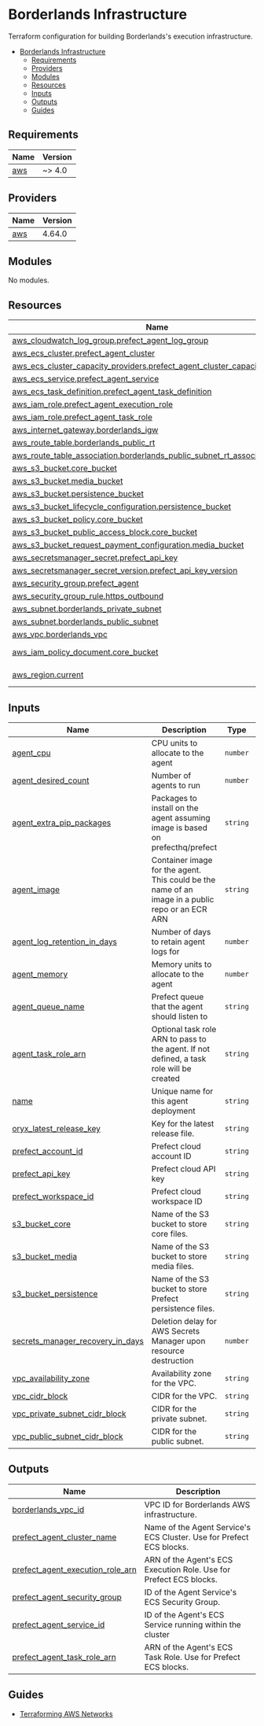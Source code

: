 # Borderlands Infrastructure

Terraform configuration for building Borderlands's execution infrastructure.

- [Borderlands Infrastructure](#borderlands-infrastructure)
  - [Requirements](#requirements)
  - [Providers](#providers)
  - [Modules](#modules)
  - [Resources](#resources)
  - [Inputs](#inputs)
  - [Outputs](#outputs)
  - [Guides](#guides)

<!-- BEGIN_TF_DOCS -->
## Requirements

| Name | Version |
|------|---------|
| <a name="requirement_aws"></a> [aws](#requirement\_aws) | ~> 4.0 |

## Providers

| Name | Version |
|------|---------|
| <a name="provider_aws"></a> [aws](#provider\_aws) | 4.64.0 |

## Modules

No modules.

## Resources

| Name | Type |
|------|------|
| [aws_cloudwatch_log_group.prefect_agent_log_group](https://registry.terraform.io/providers/hashicorp/aws/latest/docs/resources/cloudwatch_log_group) | resource |
| [aws_ecs_cluster.prefect_agent_cluster](https://registry.terraform.io/providers/hashicorp/aws/latest/docs/resources/ecs_cluster) | resource |
| [aws_ecs_cluster_capacity_providers.prefect_agent_cluster_capacity_providers](https://registry.terraform.io/providers/hashicorp/aws/latest/docs/resources/ecs_cluster_capacity_providers) | resource |
| [aws_ecs_service.prefect_agent_service](https://registry.terraform.io/providers/hashicorp/aws/latest/docs/resources/ecs_service) | resource |
| [aws_ecs_task_definition.prefect_agent_task_definition](https://registry.terraform.io/providers/hashicorp/aws/latest/docs/resources/ecs_task_definition) | resource |
| [aws_iam_role.prefect_agent_execution_role](https://registry.terraform.io/providers/hashicorp/aws/latest/docs/resources/iam_role) | resource |
| [aws_iam_role.prefect_agent_task_role](https://registry.terraform.io/providers/hashicorp/aws/latest/docs/resources/iam_role) | resource |
| [aws_internet_gateway.borderlands_igw](https://registry.terraform.io/providers/hashicorp/aws/latest/docs/resources/internet_gateway) | resource |
| [aws_route_table.borderlands_public_rt](https://registry.terraform.io/providers/hashicorp/aws/latest/docs/resources/route_table) | resource |
| [aws_route_table_association.borderlands_public_subnet_rt_association](https://registry.terraform.io/providers/hashicorp/aws/latest/docs/resources/route_table_association) | resource |
| [aws_s3_bucket.core_bucket](https://registry.terraform.io/providers/hashicorp/aws/latest/docs/resources/s3_bucket) | resource |
| [aws_s3_bucket.media_bucket](https://registry.terraform.io/providers/hashicorp/aws/latest/docs/resources/s3_bucket) | resource |
| [aws_s3_bucket.persistence_bucket](https://registry.terraform.io/providers/hashicorp/aws/latest/docs/resources/s3_bucket) | resource |
| [aws_s3_bucket_lifecycle_configuration.persistence_bucket](https://registry.terraform.io/providers/hashicorp/aws/latest/docs/resources/s3_bucket_lifecycle_configuration) | resource |
| [aws_s3_bucket_policy.core_bucket](https://registry.terraform.io/providers/hashicorp/aws/latest/docs/resources/s3_bucket_policy) | resource |
| [aws_s3_bucket_public_access_block.core_bucket](https://registry.terraform.io/providers/hashicorp/aws/latest/docs/resources/s3_bucket_public_access_block) | resource |
| [aws_s3_bucket_request_payment_configuration.media_bucket](https://registry.terraform.io/providers/hashicorp/aws/latest/docs/resources/s3_bucket_request_payment_configuration) | resource |
| [aws_secretsmanager_secret.prefect_api_key](https://registry.terraform.io/providers/hashicorp/aws/latest/docs/resources/secretsmanager_secret) | resource |
| [aws_secretsmanager_secret_version.prefect_api_key_version](https://registry.terraform.io/providers/hashicorp/aws/latest/docs/resources/secretsmanager_secret_version) | resource |
| [aws_security_group.prefect_agent](https://registry.terraform.io/providers/hashicorp/aws/latest/docs/resources/security_group) | resource |
| [aws_security_group_rule.https_outbound](https://registry.terraform.io/providers/hashicorp/aws/latest/docs/resources/security_group_rule) | resource |
| [aws_subnet.borderlands_private_subnet](https://registry.terraform.io/providers/hashicorp/aws/latest/docs/resources/subnet) | resource |
| [aws_subnet.borderlands_public_subnet](https://registry.terraform.io/providers/hashicorp/aws/latest/docs/resources/subnet) | resource |
| [aws_vpc.borderlands_vpc](https://registry.terraform.io/providers/hashicorp/aws/latest/docs/resources/vpc) | resource |
| [aws_iam_policy_document.core_bucket](https://registry.terraform.io/providers/hashicorp/aws/latest/docs/data-sources/iam_policy_document) | data source |
| [aws_region.current](https://registry.terraform.io/providers/hashicorp/aws/latest/docs/data-sources/region) | data source |

## Inputs

| Name | Description | Type | Default | Required |
|------|-------------|------|---------|:--------:|
| <a name="input_agent_cpu"></a> [agent\_cpu](#input\_agent\_cpu) | CPU units to allocate to the agent | `number` | `256` | no |
| <a name="input_agent_desired_count"></a> [agent\_desired\_count](#input\_agent\_desired\_count) | Number of agents to run | `number` | `1` | no |
| <a name="input_agent_extra_pip_packages"></a> [agent\_extra\_pip\_packages](#input\_agent\_extra\_pip\_packages) | Packages to install on the agent assuming image is based on prefecthq/prefect | `string` | `"prefect-aws prefect-github"` | no |
| <a name="input_agent_image"></a> [agent\_image](#input\_agent\_image) | Container image for the agent. This could be the name of an image in a public repo or an ECR ARN | `string` | `"prefecthq/prefect:2-python3.11"` | no |
| <a name="input_agent_log_retention_in_days"></a> [agent\_log\_retention\_in\_days](#input\_agent\_log\_retention\_in\_days) | Number of days to retain agent logs for | `number` | `30` | no |
| <a name="input_agent_memory"></a> [agent\_memory](#input\_agent\_memory) | Memory units to allocate to the agent | `number` | `512` | no |
| <a name="input_agent_queue_name"></a> [agent\_queue\_name](#input\_agent\_queue\_name) | Prefect queue that the agent should listen to | `string` | `"default"` | no |
| <a name="input_agent_task_role_arn"></a> [agent\_task\_role\_arn](#input\_agent\_task\_role\_arn) | Optional task role ARN to pass to the agent. If not defined, a task role will be created | `string` | `null` | no |
| <a name="input_name"></a> [name](#input\_name) | Unique name for this agent deployment | `string` | n/a | yes |
| <a name="input_oryx_latest_release_key"></a> [oryx\_latest\_release\_key](#input\_oryx\_latest\_release\_key) | Key for the latest release file. | `string` | `"oryx/landing/latest.json"` | no |
| <a name="input_prefect_account_id"></a> [prefect\_account\_id](#input\_prefect\_account\_id) | Prefect cloud account ID | `string` | n/a | yes |
| <a name="input_prefect_api_key"></a> [prefect\_api\_key](#input\_prefect\_api\_key) | Prefect cloud API key | `string` | n/a | yes |
| <a name="input_prefect_workspace_id"></a> [prefect\_workspace\_id](#input\_prefect\_workspace\_id) | Prefect cloud workspace ID | `string` | n/a | yes |
| <a name="input_s3_bucket_core"></a> [s3\_bucket\_core](#input\_s3\_bucket\_core) | Name of the S3 bucket to store core files. | `string` | `"borderlands-core"` | no |
| <a name="input_s3_bucket_media"></a> [s3\_bucket\_media](#input\_s3\_bucket\_media) | Name of the S3 bucket to store media files. | `string` | `"borderlands-media"` | no |
| <a name="input_s3_bucket_persistence"></a> [s3\_bucket\_persistence](#input\_s3\_bucket\_persistence) | Name of the S3 bucket to store Prefect persistence files. | `string` | `"borderlands-persistence"` | no |
| <a name="input_secrets_manager_recovery_in_days"></a> [secrets\_manager\_recovery\_in\_days](#input\_secrets\_manager\_recovery\_in\_days) | Deletion delay for AWS Secrets Manager upon resource destruction | `number` | `30` | no |
| <a name="input_vpc_availability_zone"></a> [vpc\_availability\_zone](#input\_vpc\_availability\_zone) | Availability zone for the VPC. | `string` | `"us-east-1a"` | no |
| <a name="input_vpc_cidr_block"></a> [vpc\_cidr\_block](#input\_vpc\_cidr\_block) | CIDR for the VPC. | `string` | `"10.0.0.0/16"` | no |
| <a name="input_vpc_private_subnet_cidr_block"></a> [vpc\_private\_subnet\_cidr\_block](#input\_vpc\_private\_subnet\_cidr\_block) | CIDR for the private subnet. | `string` | `"10.0.2.0/24"` | no |
| <a name="input_vpc_public_subnet_cidr_block"></a> [vpc\_public\_subnet\_cidr\_block](#input\_vpc\_public\_subnet\_cidr\_block) | CIDR for the public subnet. | `string` | `"10.0.1.0/24"` | no |

## Outputs

| Name | Description |
|------|-------------|
| <a name="output_borderlands_vpc_id"></a> [borderlands\_vpc\_id](#output\_borderlands\_vpc\_id) | VPC ID for Borderlands AWS infrastructure. |
| <a name="output_prefect_agent_cluster_name"></a> [prefect\_agent\_cluster\_name](#output\_prefect\_agent\_cluster\_name) | Name of the Agent Service's ECS Cluster. Use for Prefect ECS blocks. |
| <a name="output_prefect_agent_execution_role_arn"></a> [prefect\_agent\_execution\_role\_arn](#output\_prefect\_agent\_execution\_role\_arn) | ARN of the Agent's ECS Execution Role. Use for Prefect ECS blocks. |
| <a name="output_prefect_agent_security_group"></a> [prefect\_agent\_security\_group](#output\_prefect\_agent\_security\_group) | ID of the Agent Service's ECS Security Group. |
| <a name="output_prefect_agent_service_id"></a> [prefect\_agent\_service\_id](#output\_prefect\_agent\_service\_id) | ID of the Agent's ECS Service running within the cluster |
| <a name="output_prefect_agent_task_role_arn"></a> [prefect\_agent\_task\_role\_arn](#output\_prefect\_agent\_task\_role\_arn) | ARN of the Agent's ECS Task Role. Use for Prefect ECS blocks. |
<!-- END_TF_DOCS -->

## Guides

- [Terraforming AWS Networks](https://medium.com/appgambit/terraform-aws-vpc-with-private-public-subnets-with-nat-4094ad2ab331)
